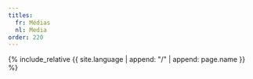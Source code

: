 ```yaml
---
titles:
  fr: Médias
  nl: Media
order: 220
---
```

{% include_relative {{ site.language | append: "/" | append: page.name }} %}
